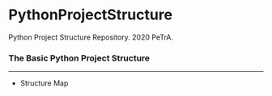 # PythonProjectStructure
Python Project Structure Repository. 2020 PeTrA.
### The Basic Python Project Structure
------------------------------------------------------------------------
* Structure Map

